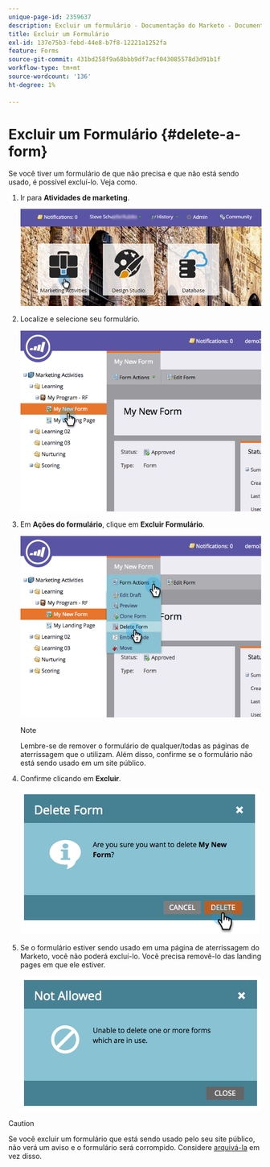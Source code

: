 ```yaml
---
unique-page-id: 2359637
description: Excluir um formulário - Documentação do Marketo - Documentação do produto
title: Excluir um Formulário
exl-id: 137e75b3-febd-44e8-b7f8-12221a1252fa
feature: Forms
source-git-commit: 431bd258f9a68bbb9df7acf043085578d3d91b1f
workflow-type: tm+mt
source-wordcount: '136'
ht-degree: 1%

---
```


# Excluir um Formulário {#delete-a-form}

Se você tiver um formulário de que não precisa e que não está sendo usado, é possível excluí-lo. Veja como.

1. Ir para **Atividades de marketing**.

   ![](assets/login-marketing-activities-3.png)

1. Localize e selecione seu formulário.

   ![](assets/image2014-9-15-12-3a1-3a18.png)

1. Em **Ações do formulário**, clique em **Excluir Formulário**.

   ![](assets/image2014-9-15-12-3a1-3a27.png)

   >[!NOTE]
   >
   >Lembre-se de remover o formulário de qualquer/todas as páginas de aterrissagem que o utilizam. Além disso, confirme se o formulário não está sendo usado em um site público.

1. Confirme clicando em **Excluir**.

   ![](assets/image2014-9-15-12-3a1-3a37.png)

1. Se o formulário estiver sendo usado em uma página de aterrissagem do Marketo, você não poderá excluí-lo. Você precisa removê-lo das landing pages em que ele estiver.

   ![](assets/image2014-9-15-12-3a1-3a44.png)

>[!CAUTION]
>
>Se você excluir um formulário que está sendo usado pelo seu site público, não verá um aviso e o formulário será corrompido. Considere  [arquivá-la](/help/marketo/product-docs/email-marketing/drip-nurturing/using-stream-content/archive-and-unarchive-stream-content.md) em vez disso.
